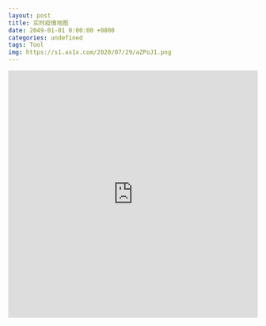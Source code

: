 ```yaml
---
layout: post
title: 实时疫情地图
date: 2049-01-01 0:00:00 +0800
categories: undefined
tags: Tool
img: https://s1.ax1x.com/2020/07/29/aZPoJ1.png
---
```

<iframe src="https://www.lovestu.com/api/project/cnmapyinqing/obj.php" height="500" frameborder="no" border="0" width="100%"> </iframe>